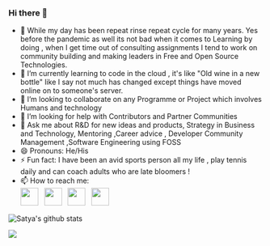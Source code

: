 ### Hi there 👋
- 🔭 While my day has been repeat rinse repeat cycle for many years. Yes before the pandemic as well its not bad when it comes to Learning by doing , when I get time out of consulting assignments I tend to work on community building and making leaders in Free and Open Source Technologies.
- 🌱 I’m currently learning to code in the cloud , it's like "Old wine in a new bottle" like I say not much has changed except things have moved online on to someone's server. 
- 👯 I’m looking to collaborate on any Programme or Project which involves Humans and technology
- 🤔 I’m looking for help with Contributors and Partner Communities 
- 💬 Ask me about R&D for new ideas and products, Strategy in Business and Technology,  Mentoring ,Career advice , Developer Community Management ,Software Engineering using FOSS
- 😄 Pronouns: He/His
- ⚡ Fun fact: I have been an avid sports person all my life , play tennis daily and can coach adults who are late bloomers !
- 📫 How to reach me: 
    <br>
    <a href="mailto:satyaakam@gmail.com"><img height="35" src="https://crhenr.xyz/imgs/logos/gmail_logo.svg"></a>&nbsp;&nbsp;
    <a href="https://linkedin.com/in/satyaakam"><img height="35" src="https://crhenr.xyz/imgs/logos/linkedin_logo.svg"></a>&nbsp;&nbsp;
    <a href="https://twitter.com/satyaakam"><img height="35" src="https://crhenr.xyz/imgs/logos/twitter_logo.svg"></a>&nbsp;&nbsp;
    <a href="https://instagram.com/satyaakam"><img height="35" src="https://crhenr.xyz/imgs/logos/instagram_logo.svg"></a>&nbsp;&nbsp;

![Satya's github stats](https://github-readme-stats.vercel.app/api?username=satyaakam&show_icons=true)

<a href="https://github.com/satyaakam?tab=repositories">
<img align="center" src="https://github-readme-stats.vercel.app/api/top-langs/?username=satyaakam&hide_langs_below=1"/>		